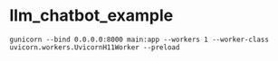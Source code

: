 # llm_chatbot_example

```console
gunicorn --bind 0.0.0.0:8000 main:app --workers 1 --worker-class uvicorn.workers.UvicornH11Worker --preload
```